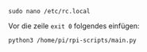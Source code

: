 `sudo nano /etc/rc.local`

Vor die zeile `exit 0` folgendes einfügen:

`python3 /home/pi/rpi-scripts/main.py`